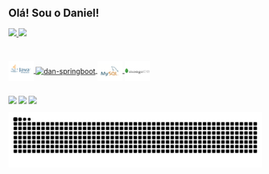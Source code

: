 ## Olá! Sou o Daniel!
 <div>
  <a href="https://github.com/DanielDomingueti">
  <img height="180em" src="https://github-readme-stats.vercel.app/api?username=DanielDomingueti&show_icons=true&theme=dark&include_all_commits=true&count_private=true"/>
  <img height="180em" src="https://github-readme-stats.vercel.app/api/top-langs/?username=DanielDomingueti&layout=compact&langs_count=7&theme=dark"/>
</div>
  
 ##
 
  <div style="display: inline_block"><br>
  <img align="center" alt="dan-java" height="40" width="50" src="https://raw.githubusercontent.com/github/explore/80688e429a7d4ef2fca1e82350fe8e3517d3494d/topics/java/java.png">
  
  <img align="center" alt="dan-springboot" height="40" width="50" src="http://www.itmuch.com/icons/spring-boot.jpg">
   
  <img align="center" alt="dan-mysql" height="40" width="50" src="https://raw.githubusercontent.com/github/explore/80688e429a7d4ef2fca1e82350fe8e3517d3494d/topics/mysql/mysql.png">
   
  <img align="center" alt="dan-mongodb" height="40" width="50" src="https://raw.githubusercontent.com/github/explore/80688e429a7d4ef2fca1e82350fe8e3517d3494d/topics/mongodb/mongodb.png">
   <br>

</div>
  
 ##
 
  <div> 
  <a href="https://instagram.com/danieldomingueti_" target="_blank"><img src="https://img.shields.io/badge/-Instagram-%23E4405F?style=for-the-badge&logo=instagram&logoColor=white" target="_blank"></a>
  <a href = "mailto:danieldomingueti@hotmail.com"><img src="https://img.shields.io/badge/-Gmail-%23333?style=for-the-badge&logo=gmail&logoColor=white" target="_blank"></a>
  <a href="https://www.linkedin.com/in/daniel-domingueti-1546081ba/" target="_blank"><img src="https://img.shields.io/badge/-LinkedIn-%230077B5?style=for-the-badge&logo=linkedin&logoColor=white" target="_blank"></a> 
 
  ![Snake animation](https://github.com/DanielDomingueti/rafaballerini/blob/output/github-contribution-grid-snake.svg)
 
</div>
